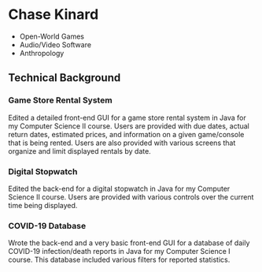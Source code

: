 # Chase Kinard
* Open-World Games
* Audio/Video Software
* Anthropology



## Technical Background
### Game Store Rental System
Edited a detailed front-end GUI for a game store rental system in
Java for my Computer Science II course. Users are provided with due dates, actual return dates,
estimated prices, and information on a given game/console that is being rented. Users are also
provided with various screens that organize and limit displayed rentals by date.

### Digital Stopwatch
Edited the back-end for a digital stopwatch in Java for my
Computer Science II course. Users are provided with various controls over the current time being
displayed.

### COVID-19 Database
Wrote the back-end and a very basic front-end GUI for a database
of daily COVID-19 infection/death reports in Java for my Computer Science I course. This
database included various filters for reported statistics.


